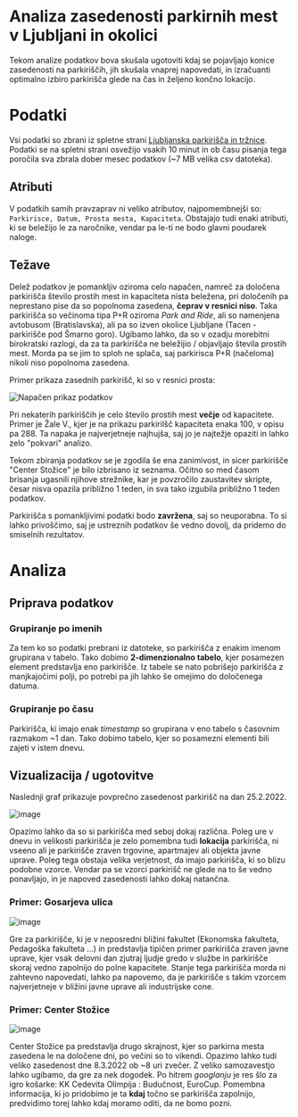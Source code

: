 # Analiza zasedenosti parkirnih mest v Ljubljani in okolici

Tekom analize podatkov bova skušala ugotoviti kdaj se pojavljajo konice zasedenosti na parkiriščih, jih skušala vnaprej napovedati, in izračuanti optimalno izbiro parkirišča glede na čas in željeno končno lokacijo.

# Podatki

Vsi podatki so zbrani iz spletne strani [Ljubljanska parkirišča in tržnice](https://www.lpt.si/parkirisca/informacije-za-parkiranje/prikaz-zasedenosti-parkirisc). Podatki se na spletni strani osvežijo vsakih 10 minut in ob času pisanja tega poročila sva zbrala dober mesec podatkov (~7 MB velika csv datoteka).

## Atributi

V podatkih samih pravzaprav ni veliko atributov, najpomembnejši so: `Parkirisce, Datum, Prosta mesta, Kapaciteta`. Obstajajo tudi enaki atributi, ki se beležijo le za naročnike, vendar pa le-ti ne bodo glavni poudarek naloge.

## Težave

Delež podatkov je pomankljiv oziroma celo napačen, namreč za določena parkirišča število prostih mest in kapaciteta nista beležena, pri določenih pa neprestano pise da so popolnoma zasedena, **čeprav v resnici niso**. Taka parkirišča so večinoma tipa P+R oziroma *Park and Ride*, ali so namenjena avtobusom (Bratislavska), ali pa so izven okolice Ljubljane (Tacen - parkirišče pod Šmarno goro). Ugibamo lahko, da so v ozadju morebitni birokratski razlogi, da za ta parkirišča ne beležijio / objavljajo števila prostih mest. Morda pa se jim to sploh ne splača, saj parkirisca P+R (načeloma) nikoli niso popolnoma zasedena.

Primer prikaza zasednih parkirišč, ki so v resnici prosta:

![Napačen prikaz podatkov](https://user-images.githubusercontent.com/59799831/161757323-94754b40-6d95-4099-a57a-a05342d2467f.png)

Pri nekaterih parkiriščih je celo število prostih mest **večje** od kapacitete. Primer je Žale V., kjer je na prikazu parkirilšč kapaciteta enaka 100, v opisu pa 288. Ta napaka je najverjetneje najhujša, saj jo je najtežje opaziti in lahko zelo "pokvari" analizo.

Tekom zbiranja podatkov se je zgodila še ena zanimivost, in sicer parkirišče "Center Stožice" je bilo izbrisano iz seznama. Očitno so med časom brisanja ugasnili njihove strežnike, kar je povzročilo zaustavitev skripte, česar nisva opazila približno 1 teden, in sva tako izgubila približno 1 teden podatkov.

Parkirišča s pomankljivimi podatki bodo **zavržena**, saj so neuporabna. To si lahko privoščimo, saj je ustreznih podatkov še vedno dovolj, da pridemo do smiselnih rezultatov.


# Analiza

## Priprava podatkov

### Grupiranje po imenih

Za tem ko so podatki prebrani iz datoteke, so parkirišča z enakim imenom grupirana v tabelo. Tako dobimo **2-dimenzionalno tabelo**, kjer posamezen element predstavlja eno parkirišče. Iz tabele se nato pobrišejo parkirišča z manjkajočimi polji, po potrebi pa jih lahko še omejimo do določenega datuma.

### Grupiranje po času

Parkirišča, ki imajo enak *timestamp* so grupirana v eno tabelo s časovnim razmakom ~1 dan. Tako dobimo tabelo, kjer so posamezni elementi bili zajeti v istem dnevu.


## Vizualizacija / ugotovitve

Naslednji graf prikazuje povprečno zasedenost parkirišč na dan 25.2.2022.

![image](https://user-images.githubusercontent.com/59799831/162043888-9c09f7ef-4a6f-400f-a9e0-cab33bbd7248.png)

Opazimo lahko da so si parkirišča med seboj dokaj različna. Poleg ure v dnevu in velikosti parkirišča je zelo pomembna tudi **lokacija** parkirišča, ni vseeno ali je parkirišče zraven trgovine, apartmajev ali objekta javne uprave. Poleg tega obstaja velika verjetnost, da imajo parkirišča, ki so blizu podobne vzorce. Vendar pa se vzorci parkirišč ne glede na to še vedno ponavljajo, in je napoved zasedenosti lahko dokaj natančna.

### Primer: Gosarjeva ulica

![image](https://user-images.githubusercontent.com/59799831/162046994-2a019556-fb49-4bfa-b8c0-6525844b26f5.png)

Gre za parkirišče, ki je v neposredni bližini fakultet (Ekonomska fakulteta, Pedagoška fakulteta ...) in predstavlja tipičen primer parkirišča zraven javne uprave, kjer vsak delovni dan zjutraj ljudje gredo v službe in parkirišče skoraj vedno zapolnijo do polne kapacitete. Stanje tega parkirišča morda ni zahtevno napovedati, lahko pa napovemo, da je parkirišče s takim vzorcem najverjetneje v bližini javne uprave ali industrijske cone.

### Primer: Center Stožice

![image](https://user-images.githubusercontent.com/59799831/162049539-d916111f-ab1f-4080-9dd7-605199184bf2.png)

Center Stožice pa predstavlja drugo skrajnost, kjer so parkirna mesta zasedena le na določene dni, po večini so to vikendi. Opazimo lahko tudi veliko zasedenost dne 8.3.2022 ob ~8 uri zvečer. Z veliko samozavestjo lahko ugibamo, da gre za nek dogodek. Po hitrem *googlanju* je res šlo za igro košarke: KK Cedevita Olimpija : Budučnost, EuroCup. Pomembna informacija, ki jo pridobimo je ta **kdaj** točno se parkirišča zapolnijo, predvidimo torej lahko kdaj moramo oditi, da ne bomo pozni.